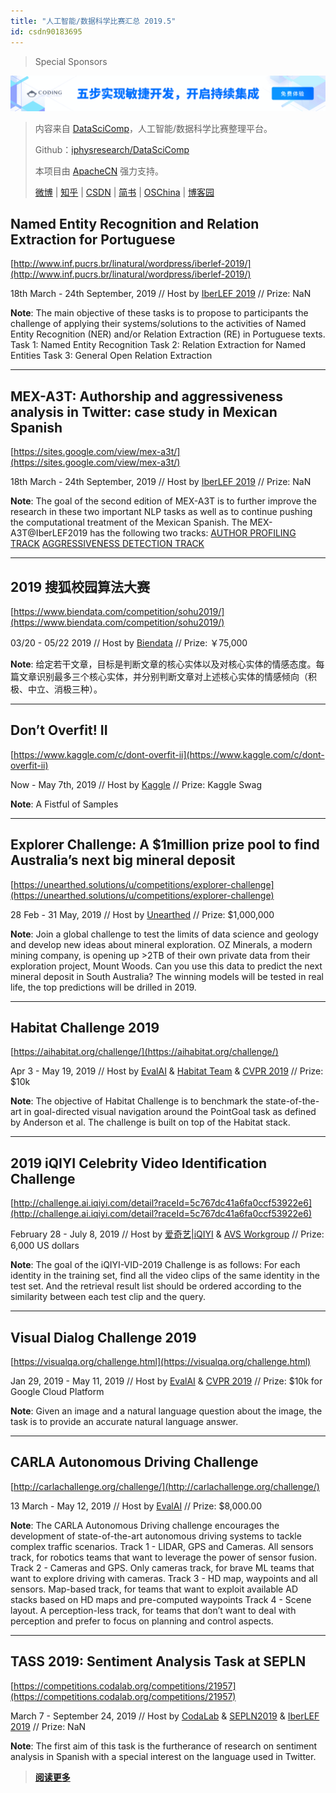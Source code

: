 ```yaml
---
title: "人工智能/数据科学比赛汇总 2019.5"
id: csdn90183695
---
```


> Special Sponsors

[![](../img/3e03326e8e299ab79376117504ccf337.png)](https://coding.net/?utm_source=ApacheCN&utm_medium=banner&utm_campaign=march2019)

> 内容来自 [DataSciComp](https://iphysresearch.github.io/DataSciComp/)，人工智能/数据科学比赛整理平台。
> 
> Github：[iphysresearch/DataSciComp](https://github.com/iphysresearch/DataSciComp)
> 
> 本项目由 [ApacheCN](https://www.apachecn.org/) 强力支持。
> 
> [微博](https://weibo.com/u/6326715527) | [知乎](https://www.zhihu.com/people/apachecn) | [CSDN](https://blog.csdn.net/wizardforcel/article/category/8437073) | [简书](https://www.jianshu.com/c/4ee721d0c474) | [OSChina](https://my.oschina.net/repine/) | [博客园](https://www.cnblogs.com/wizardforcel/category/1352397.html)

## Named Entity Recognition and Relation Extraction for Portuguese

[http://www.inf.pucrs.br/linatural/wordpress/iberlef-2019/](http://www.inf.pucrs.br/linatural/wordpress/iberlef-2019/)

18th March - 24th September, 2019 // Host by [IberLEF 2019](https://sites.google.com/view/iberlef-2019/home) // Prize: NaN

**Note**: The main objective of these tasks is to propose to participants the challenge of applying their systems/solutions to the activities of Named Entity Recognition (NER) and/or Relation Extraction (RE) in Portuguese texts.
Task 1: Named Entity Recognition
Task 2: Relation Extraction for Named Entities
Task 3: General Open Relation Extraction

* * *

## MEX-A3T: Authorship and aggressiveness analysis in Twitter: case study in Mexican Spanish

[https://sites.google.com/view/mex-a3t/](https://sites.google.com/view/mex-a3t/)

18th March - 24th September, 2019 // Host by [IberLEF 2019](https://sites.google.com/view/iberlef-2019/home) // Prize: NaN

**Note**: The goal of the second edition of MEX-A3T is to further improve the research in these two important NLP tasks as well as to continue pushing the computational treatment of the Mexican Spanish. The MEX-A3T@IberLEF2019 has the following two tracks:
[AUTHOR PROFILING TRACK](https://sites.google.com/view/mex-a3t/tracks/AP?authuser=0)
[AGGRESSIVENESS DETECTION TRACK](https://sites.google.com/view/mex-a3t/tracks/AI?authuser=0)

* * *

## 2019 搜狐校园算法大赛

[https://www.biendata.com/competition/sohu2019/](https://www.biendata.com/competition/sohu2019/)

03/20 - 05/22 2019 // Host by [Biendata](https://www.biendata.com/) // Prize: ￥75,000

**Note**: 给定若干文章，目标是判断文章的核心实体以及对核心实体的情感态度。每篇文章识别最多三个核心实体，并分别判断文章对上述核心实体的情感倾向（积极、中立、消极三种）。

* * *

## Don’t Overfit! II

[https://www.kaggle.com/c/dont-overfit-ii](https://www.kaggle.com/c/dont-overfit-ii)

Now - May 7th, 2019 // Host by [Kaggle](https://www.kaggle.com/) // Prize: Kaggle Swag

**Note**: A Fistful of Samples

* * *

## Explorer Challenge: A $1million prize pool to find Australia’s next big mineral deposit

[https://unearthed.solutions/u/competitions/explorer-challenge](https://unearthed.solutions/u/competitions/explorer-challenge)

28 Feb - 31 May, 2019 // Host by [Unearthed](https://unearthed.solutions/) // Prize: $1,000,000

**Note**: Join a global challenge to test the limits of data science and geology and develop new ideas about mineral exploration. OZ Minerals, a modern mining company, is opening up >2TB of their own private data from their exploration project, Mount Woods. Can you use this data to predict the next mineral deposit in South Australia? The winning models will be tested in real life, the top predictions will be drilled in 2019.

* * *

## Habitat Challenge 2019

[https://aihabitat.org/challenge/](https://aihabitat.org/challenge/)

Apr 3 - May 19, 2019 // Host by [EvalAI](https://evalai.cloudcv.org/web/challenges/challenge-page/254/) & [Habitat Team](https://aihabitat.org/) & [CVPR 2019](http://cvpr2019.thecvf.com/) // Prize: $10k

**Note**: The objective of Habitat Challenge is to benchmark the state-of-the-art in goal-directed visual navigation around the PointGoal task as defined by Anderson et al. The challenge is built on top of the Habitat stack.

* * *

## 2019 iQIYI Celebrity Video Identification Challenge

[http://challenge.ai.iqiyi.com/detail?raceId=5c767dc41a6fa0ccf53922e6](http://challenge.ai.iqiyi.com/detail?raceId=5c767dc41a6fa0ccf53922e6)

February 28 - July 8, 2019 // Host by [爱奇艺|iQIYI](http://challenge.ai.iqiyi.com/) & [AVS Workgroup](http://www.avs.org.cn/english/index.asp) // Prize: 6,000 US dollars

**Note**: The goal of the iQIYI-VID-2019 Challenge is as follows: For each identity in the training set, find all the video clips of the same identity in the test set. And the retrieval result list should be ordered according to the similarity between each test clip and the query.

* * *

## Visual Dialog Challenge 2019

[https://visualqa.org/challenge.html](https://visualqa.org/challenge.html)

Jan 29, 2019 - May 11, 2019 // Host by [EvalAI](https://evalai.cloudcv.org/web/challenges/challenge-page/163) & [CVPR 2019](https://visualqa.org/workshop.html) // Prize: $10k for Google Cloud Platform

**Note**: Given an image and a natural language question about the image, the task is to provide an accurate natural language answer.

* * *

## CARLA Autonomous Driving Challenge

[http://carlachallenge.org/challenge/](http://carlachallenge.org/challenge/)

13 March - May 12, 2019 // Host by [EvalAI](https://evalai.cloudcv.org/web/challenges/challenge-page/246/phases) // Prize: $8,000.00

**Note**: The CARLA Autonomous Driving challenge encourages the development of state-of-the-art autonomous driving systems to tackle complex traffic scenarios.
Track 1 - LIDAR, GPS and Cameras. All sensors track, for robotics teams that want to leverage the power of sensor fusion.
Track 2 - Cameras and GPS. Only cameras track, for brave ML teams that want to explore driving with cameras.
Track 3 - HD map, waypoints and all sensors. Map-based track, for teams that want to exploit available AD stacks based on HD maps and pre-computed waypoints
Track 4 - Scene layout. A perception-less track, for teams that don’t want to deal with perception and prefer to focus on planning and control aspects.

* * *

## TASS 2019: Sentiment Analysis Task at SEPLN

[https://competitions.codalab.org/competitions/21957](https://competitions.codalab.org/competitions/21957)

March 7 - September 24, 2019 // Host by [CodaLab](https://competitions.codalab.org/) & [SEPLN2019](http://hitz.eus/sepln2019/) & [IberLEF 2019](https://sites.google.com/view/iberlef-2019/home) // Prize: NaN

**Note**: The first aim of this task is the furtherance of research on sentiment analysis in Spanish with a special interest on the language used in Twitter.

> [**阅读更多**](https://iphysresearch.github.io/DataSciComp/)